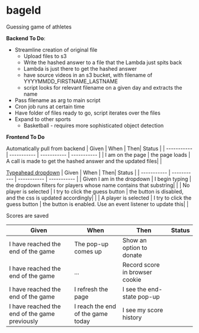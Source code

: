 # bageld
Guessing game of athletes

**Backend To Do**:
* Streamline creation of original file
  * Upload files to s3
  * Write the hashed answer to a file that the Lambda just spits back
  * Lambda is just there to get the hashed answer
  * have source videos in an s3 bucket, with filename of YYYYMMDD_FIRSTNAME_LASTNAME
  * script looks for relevant filename on a given day and extracts the name
* Pass filename as arg to main script
* Cron job runs at certain time
* Have folder of files ready to go, script iterates over the files
* Expand to other sports
    * Basketball - requires more sophisticated object detection

**Frontend To Do**

Automatically pull from backend
| Given       | When | Then| Status |
| ----------- | ----------- | ----------- | ----------- |
| I am on the page | the page loads | A call is made to get the hashed answer and the updated files| |

[Typeahead dropdown](https://jsuites.net/v4/dropdown-and-autocomplete)
| Given       | When | Then| Status |
| ----------- | ----------- | ----------- | ----------- |
| Given I am in the dropdown | I begin typing | the dropdown filters for players whose name contains that substring| |
| No player is selected | I try to click the guess button | the button is disabled, and the css is updated accordingly| |
| A player is selected | I try to click the guess button | the button is enabled. Use an event listener to update this| |

Scores are saved

| Given       | When | Then| Status |
| ----------- | ----------- | ----------- | ----------- |
| I have reached the end of the game | The pop-up comes up | Show an option to donate | |
| I have reached the end of the game | ... | Record score in browser cookie | |
| I have reached the end of the game | I refresh the page | I see the end-state pop-up | |
| I have reached the end of the game previously | I reach the end of the game today | I see my score history | |
